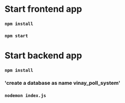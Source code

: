# Start frontend app 

### `npm install`

### `npm start`


# Start backend app 

### `npm install`

### 'create a database as name vinay_poll_system'


### `nodemon index.js`






